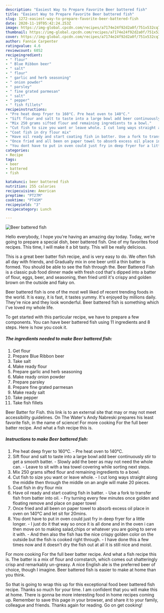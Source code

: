 ```yaml
---
description: "Easiest Way to Prepare Favorite Beer battered fish"
title: "Easiest Way to Prepare Favorite Beer battered fish"
slug: 1272-easiest-way-to-prepare-favorite-beer-battered-fish
date: 2020-11-19T05:42:24.253Z
image: https://img-global.cpcdn.com/recipes/a7174e24f92d2a0f/751x532cq70/beer-battered-fish-recipe-main-photo.jpg
thumbnail: https://img-global.cpcdn.com/recipes/a7174e24f92d2a0f/751x532cq70/beer-battered-fish-recipe-main-photo.jpg
cover: https://img-global.cpcdn.com/recipes/a7174e24f92d2a0f/751x532cq70/beer-battered-fish-recipe-main-photo.jpg
author: Fannie Carpenter
ratingvalue: 4.6
reviewcount: 6052
recipeingredient:
- " flour"
- " Blue Ribbon beer"
- " salt"
- " flour"
- " garlic and herb seasoning"
- " onion powder"
- " parsley"
- " fine grated parmesan"
- " salt"
- " pepper"
- " fish fillets"
recipeinstructions:
- "Pre heat deep fryer to 160°C. Pre heat oven to 140°C."
- "Sift flour and salt to taste into a large bowl add beer continuously stir to get a smooth batter. Slowly add the beer as may not need the whole can. Leave to sit with a tea towel covering while sorting next steps."
- "Mix 250 grams sifted flour and remaining ingredients to a bowl."
- "Cut fish to size you want or leave whole. I cut long ways straight along the middle then through the middle on an angle will make 20 pieces."
- "Coat fish in dry flour mix"
- "Have oil ready and start coating fish in batter. Use a fork to transfer fish from batter into oil. Fry turning every few minutes once golden and floating remove and place on paper towel"
- "Once fried and all been on paper towel to absorb excess oil place in oven on 140°C and let sit for 20mins."
- "You dont have to put in oven could just fry in deep fryer for a little longer. I just do it that way so once it is all done and in the oven i can then move on to making salad,chips or whatever you are going to serve it with. And then also the fish has the nice crispy  golden color on the outside but the fish is cooked right through. I have done this a few times now and it doesn&#39;t dry the fish out at all it is still nice and moist."
categories:
- Recipe
tags:
- beer
- battered
- fish

katakunci: beer battered fish 
nutrition: 255 calories
recipecuisine: American
preptime: "PT27M"
cooktime: "PT45M"
recipeyield: "3"
recipecategory: Lunch

---
```



![Beer battered fish](https://img-global.cpcdn.com/recipes/a7174e24f92d2a0f/751x532cq70/beer-battered-fish-recipe-main-photo.jpg)

Hello everybody, I hope you're having an amazing day today. Today, we're going to prepare a special dish, beer battered fish. One of my favorites food recipes. This time, I will make it a bit tasty. This will be really delicious.

This is a great beer batter fish recipe, and is very easy to do. We often fish all day with friends, and Gradually mix in one beer until a thin batter is formed. You should be able to see the fish through the. Beer Battered Fish is a classic pub food dinner made with fresh cod that&#39;s dipped into a batter of flour, eggs, beer, and seasoning, then fried until it&#39;s crispy and golden brown on the outside and flaky on.

Beer battered fish is one of the most well liked of recent trending foods in the world. It is easy, it is fast, it tastes yummy. It's enjoyed by millions daily. They're nice and they look wonderful. Beer battered fish is something which I've loved my whole life.


To get started with this particular recipe, we have to prepare a few components. You can have beer battered fish using 11 ingredients and 8 steps. Here is how you cook it.

<!--inarticleads1-->

##### The ingredients needed to make Beer battered fish:

1. Get  flour
1. Prepare  Blue Ribbon beer
1. Take  salt
1. Make ready  flour
1. Prepare  garlic and herb seasoning
1. Make ready  onion powder
1. Prepare  parsley
1. Prepare  fine grated parmesan
1. Make ready  salt
1. Take  pepper
1. Take  fish fillets


Beer Batter for Fish. this link is to an external site that may or may not meet accessibility guidelines. On The Water&#39;s Andy Nabreski prepares his least favorite fish, in the name of science! For more cooking For the full beer batter recipe. And what a fish recipe this is. 

<!--inarticleads2-->

##### Instructions to make Beer battered fish:

1. Pre heat deep fryer to 160°C. - Pre heat oven to 140°C.
1. Sift flour and salt to taste into a large bowl add beer continuously stir to get a smooth batter. - Slowly add the beer as may not need the whole can. - Leave to sit with a tea towel covering while sorting next steps.
1. Mix 250 grams sifted flour and remaining ingredients to a bowl.
1. Cut fish to size you want or leave whole. - I cut long ways straight along the middle then through the middle on an angle will make 20 pieces.
1. Coat fish in dry flour mix
1. Have oil ready and start coating fish in batter. - Use a fork to transfer fish from batter into oil. - Fry turning every few minutes once golden and floating remove and place on paper towel
1. Once fried and all been on paper towel to absorb excess oil place in oven on 140°C and let sit for 20mins.
1. You dont have to put in oven could just fry in deep fryer for a little longer. - I just do it that way so once it is all done and in the oven i can then move on to making salad,chips or whatever you are going to serve it with. - And then also the fish has the nice crispy  golden color on the outside but the fish is cooked right through. - I have done this a few times now and it doesn&#39;t dry the fish out at all it is still nice and moist.


For more cooking For the full beer batter recipe. And what a fish recipe this is. The batter is a mix of flour and cornstarch, which comes out shatteringly crisp and remarkably un-greasy. A nice English ale is the preferred beer of choice, though I imagine. Beer battered fish is easier to make at home than you think. 

So that is going to wrap this up for this exceptional food beer battered fish recipe. Thanks so much for your time. I am confident that you will make this at home. There is gonna be more interesting food in home recipes coming up. Remember to save this page in your browser, and share it to your family, colleague and friends. Thanks again for reading. Go on get cooking!
